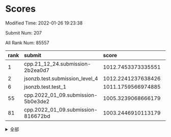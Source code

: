 # Scores

Modified Time: 2022-01-26 19:23:38

Submit Num: 207

All Rank Num: 85557

| rank |               submit               |       score        |       sigma        | pk_num |
| :--- | :--------------------------------- | :----------------- | :----------------- | :----- |
| 1    | cpp.21_12_24.submission-2b2ea0d7   | 1012.7453373335551 | 0.8112792505711316 | 1655   |
| 2    | jsonzb.test.submission_level_4     | 1012.2241237638426 | 0.8159564856830592 | 1655   |
| 6    | jsonzb.test.test_1                 | 1011.1759566974885 | 0.8012042935938504 | 1650   |
| 55   | cpp.2022_01_09.submission-5b0e3de2 | 1005.3239068666179 | 0.709933626691415  | 1655   |
| 81   | cpp.2022_01_09.submission-816672bd | 1003.2446910113179 | 0.7287135019803407 | 1652   |


<details>
<summary>全部</summary>

| rank |                 submit                 |       score        |       sigma        | pk_num |
| :--- | :------------------------------------- | :----------------- | :----------------- | :----- |
| 1    | cpp.21_12_24.submission-2b2ea0d7       | 1012.7453373335551 | 0.8112792505711316 | 1655   |
| 2    | jsonzb.test.submission_level_4         | 1012.2241237638426 | 0.8159564856830592 | 1655   |
| 3    | gobigger.level_3.submission_level_3_24 | 1011.3692821473886 | 0.7837497777138352 | 1656   |
| 4    | gobigger.level_3.submission_level_3_16 | 1011.3337782811725 | 0.7650454985654951 | 1649   |
| 5    | gobigger.level_3.submission_level_3_32 | 1011.1761967538059 | 0.775308441149077  | 1653   |
| 6    | jsonzb.test.test_1                     | 1011.1759566974885 | 0.8012042935938504 | 1650   |
| 7    | gobigger.level_3.submission_level_3_22 | 1011.1598129371329 | 0.7630073571371795 | 1659   |
| 8    | gobigger.level_3.submission_level_3_43 | 1011.0239289433433 | 0.7703698747374387 | 1653   |
| 9    | gobigger.level_3.submission_level_3_40 | 1010.9669286802623 | 0.7898577551282493 | 1659   |
| 10   | gobigger.level_3.submission_level_3_7  | 1010.9186847171603 | 0.7864097021637828 | 1653   |
| 11   | gobigger.level_3.submission_level_3_26 | 1010.9123507752046 | 0.7685676392007406 | 1645   |
| 12   | gobigger.level_3.submission_level_3_10 | 1010.8468571214501 | 0.7535535102197825 | 1653   |
| 13   | gobigger.level_3.submission_level_3_0  | 1010.8029491997896 | 0.7652609079145555 | 1649   |
| 14   | gobigger.level_3.submission_level_3_14 | 1010.5239761522456 | 0.7394581897440898 | 1651   |
| 15   | gobigger.level_3.submission_level_3_49 | 1010.516807990892  | 0.7533297817037508 | 1657   |
| 16   | gobigger.level_3.submission_level_3_23 | 1010.5040102897922 | 0.7765930955847233 | 1655   |
| 17   | gobigger.level_3.submission_level_3_29 | 1010.4583259058606 | 0.7616738790754196 | 1652   |
| 18   | gobigger.level_3.submission_level_3_46 | 1010.403826939105  | 0.7672819282331699 | 1650   |
| 19   | gobigger.level_3.submission_level_3_48 | 1010.3493743746725 | 0.7655840973516986 | 1652   |
| 20   | gobigger.level_3.submission_level_3_34 | 1010.3241141536082 | 0.751842375271707  | 1654   |
| 21   | gobigger.level_3.submission_level_3_39 | 1010.2093655230375 | 0.7586149165724796 | 1656   |
| 22   | gobigger.level_3.submission_level_3_19 | 1010.1996712202538 | 0.7582705973305901 | 1657   |
| 23   | gobigger.level_3.submission_level_3_18 | 1010.1974439992871 | 0.7775465326548734 | 1658   |
| 24   | gobigger.level_3.submission_level_3_2  | 1010.1325808813409 | 0.7718348911449662 | 1659   |
| 25   | gobigger.level_3.submission_level_3_3  | 1010.0786987205189 | 0.7675572186473131 | 1651   |
| 26   | gobigger.level_3.submission_level_3_42 | 1010.0484516647756 | 0.7540145229329915 | 1652   |
| 27   | gobigger.level_3.submission_level_3_31 | 1009.9848600323883 | 0.7639193240561566 | 1655   |
| 28   | gobigger.level_3.submission_level_3_4  | 1009.9380290762756 | 0.7522320339303146 | 1653   |
| 29   | gobigger.level_3.submission_level_3_5  | 1009.9112013169106 | 0.7727052349626942 | 1650   |
| 30   | gobigger.level_3.submission_level_3_15 | 1009.830281961766  | 0.7469163632373156 | 1657   |
| 31   | gobigger.level_3.submission_level_3_33 | 1009.7681039276381 | 0.7656682219081894 | 1654   |
| 32   | gobigger.level_3.submission_level_3_20 | 1009.6982009474583 | 0.7545343007851535 | 1654   |
| 33   | gobigger.level_3.submission_level_3_30 | 1009.6587081388146 | 0.7735656372419244 | 1651   |
| 34   | gobigger.level_3.submission_level_3_6  | 1009.6501702685078 | 0.7512959190380002 | 1654   |
| 35   | gobigger.level_3.submission_level_3_11 | 1009.6280969901279 | 0.7527387185056629 | 1652   |
| 36   | gobigger.level_3.submission_level_3_41 | 1009.6129691784028 | 0.7794462615062548 | 1659   |
| 37   | gobigger.level_3.submission_level_3_12 | 1009.6104765157439 | 0.7504656189068316 | 1655   |
| 38   | gobigger.level_3.submission_level_3_38 | 1009.5619258947136 | 0.7411190573950471 | 1659   |
| 39   | gobigger.level_3.submission_level_3_9  | 1009.5613013937273 | 0.7473406326908639 | 1656   |
| 40   | gobigger.level_3.submission_level_3_1  | 1009.545824782071  | 0.7488421798002995 | 1658   |
| 41   | gobigger.level_3.submission_level_3_13 | 1009.5019650570682 | 0.7439882486817601 | 1653   |
| 42   | gobigger.level_3.submission_level_3_36 | 1009.5000986392357 | 0.7507355036289632 | 1654   |
| 43   | gobigger.level_3.submission_level_3_28 | 1009.4651895849487 | 0.7512448776239016 | 1654   |
| 44   | gobigger.level_3.submission_level_3_47 | 1009.4528668530497 | 0.7531192010912254 | 1658   |
| 45   | gobigger.level_3.submission_level_3_27 | 1009.2868544643381 | 0.7351211461624011 | 1652   |
| 46   | gobigger.level_3.submission_level_3_25 | 1009.2431643645838 | 0.7315781360007872 | 1657   |
| 47   | gobigger.level_3.submission_level_3_8  | 1009.2110242101911 | 0.7326641919387034 | 1652   |
| 48   | gobigger.level_3.submission_level_3_35 | 1009.1897501293641 | 0.7365876537675581 | 1655   |
| 49   | gobigger.level_3.submission_level_3_21 | 1009.0773625472498 | 0.7534495764167035 | 1653   |
| 50   | gobigger.level_3.submission_level_3_45 | 1008.9130405473495 | 0.7350765039701694 | 1656   |
| 51   | gobigger.level_3.submission_level_3_17 | 1008.8668888148466 | 0.7428438471749623 | 1650   |
| 52   | gobigger.level_3.submission_level_3_44 | 1008.8640887886555 | 0.7680435717375172 | 1659   |
| 53   | gobigger.level_3.submission_level_3_37 | 1007.932394967424  | 0.7624459008251804 | 1652   |
| 54   | gobigger.level_1.submission_level_1_36 | 1005.984651049855  | 0.7226405164322017 | 1651   |
| 55   | cpp.2022_01_09.submission-5b0e3de2     | 1005.3239068666179 | 0.709933626691415  | 1655   |
| 56   | gobigger.level_1.submission_level_1_22 | 1004.8835385282533 | 0.726899441944067  | 1654   |
| 57   | gobigger.level_1.submission_level_1_25 | 1004.7732951896095 | 0.7257486657993527 | 1653   |
| 58   | gobigger.level_1.submission_level_1_27 | 1004.6457540375116 | 0.7279624372783974 | 1651   |
| 59   | gobigger.level_1.submission_level_1_40 | 1004.4216936905342 | 0.7166776174370139 | 1652   |
| 60   | gobigger.level_1.submission_level_1_6  | 1004.2761830617792 | 0.7133868482860068 | 1655   |
| 61   | gobigger.level_1.submission_level_1_42 | 1004.159023964507  | 0.7074213907549183 | 1654   |
| 62   | gobigger.level_1.submission_level_1_23 | 1004.1479207661021 | 0.7147634772930574 | 1650   |
| 63   | gobigger.level_1.submission_level_1_7  | 1004.1352036763816 | 0.731033169628078  | 1651   |
| 64   | gobigger.level_1.submission_level_1_9  | 1003.9745291594924 | 0.7168694275610082 | 1658   |
| 65   | gobigger.level_1.submission_level_1_13 | 1003.9686959326198 | 0.7151227269752638 | 1653   |
| 66   | gobigger.level_1.submission_level_1_32 | 1003.8578944177397 | 0.7250564354352091 | 1651   |
| 67   | gobigger.level_1.submission_level_1_16 | 1003.777849068817  | 0.7208159468223914 | 1651   |
| 68   | gobigger.level_1.submission_level_1_47 | 1003.7005232843158 | 0.723957663733028  | 1653   |
| 69   | gobigger.level_1.submission_level_1_34 | 1003.6346554692261 | 0.7110701795517631 | 1649   |
| 70   | gobigger.level_1.submission_level_1_24 | 1003.5710583566683 | 0.7225579844464801 | 1656   |
| 71   | gobigger.level_1.submission_level_1_18 | 1003.4827794790601 | 0.71341989592576   | 1650   |
| 72   | gobigger.level_1.submission_level_1_21 | 1003.4636693234646 | 0.7204156843446847 | 1652   |
| 73   | gobigger.level_1.submission_level_1_20 | 1003.446985306549  | 0.7175754041170491 | 1649   |
| 74   | gobigger.level_1.submission_level_1_26 | 1003.4352598584666 | 0.7094963228166665 | 1651   |
| 75   | gobigger.level_1.submission_level_1_46 | 1003.3836001577047 | 0.7210675707090008 | 1655   |
| 76   | gobigger.level_1.submission_level_1_39 | 1003.3763677871103 | 0.706418059761929  | 1650   |
| 77   | gobigger.level_1.submission_level_1_29 | 1003.3738351706136 | 0.7095505637361127 | 1653   |
| 78   | gobigger.level_1.submission_level_1_43 | 1003.3414940163593 | 0.7003934628677597 | 1656   |
| 79   | gobigger.level_1.submission_level_1_14 | 1003.2854773661295 | 0.7183940252321549 | 1653   |
| 80   | gobigger.level_1.submission_level_1_0  | 1003.2814874554938 | 0.7228577625743472 | 1658   |
| 81   | cpp.2022_01_09.submission-816672bd     | 1003.2446910113179 | 0.7287135019803407 | 1652   |
| 82   | gobigger.level_1.submission_level_1_38 | 1003.2274888252305 | 0.7243375024480814 | 1651   |
| 83   | gobigger.level_1.submission_level_1_17 | 1003.2002173798892 | 0.7173001751295576 | 1656   |
| 84   | gobigger.level_1.submission_level_1_19 | 1003.1326112236559 | 0.7133349562274152 | 1654   |
| 85   | gobigger.level_1.submission_level_1_44 | 1003.0949619857503 | 0.7248756413527213 | 1652   |
| 86   | gobigger.level_1.submission_level_1_1  | 1003.0341426613625 | 0.7159715169495464 | 1653   |
| 87   | gobigger.level_1.submission_level_1_45 | 1002.9900985980455 | 0.725811804859835  | 1645   |
| 88   | gobigger.level_1.submission_level_1_41 | 1002.989702501503  | 0.7258944745158183 | 1657   |
| 89   | gobigger.level_1.submission_level_1_31 | 1002.982859239843  | 0.7147764874165183 | 1652   |
| 90   | gobigger.level_1.submission_level_1_28 | 1002.9783483861503 | 0.7179237982674367 | 1654   |
| 91   | gobigger.level_1.submission_level_1_33 | 1002.8732566719552 | 0.7148067364661892 | 1651   |
| 92   | gobigger.level_1.submission_level_1_35 | 1002.8420635455303 | 0.714396965193535  | 1650   |
| 93   | gobigger.level_1.submission_level_1_3  | 1002.7910805388117 | 0.7210743103213676 | 1654   |
| 94   | gobigger.level_1.submission_level_1_11 | 1002.7674733124597 | 0.7176698030916636 | 1658   |
| 95   | gobigger.level_1.submission_level_1_5  | 1002.7331405885955 | 0.7143723941539548 | 1652   |
| 96   | gobigger.level_1.submission_level_1_49 | 1002.7242445084387 | 0.7085442386374119 | 1650   |
| 97   | gobigger.level_1.submission_level_1_8  | 1002.7012453911753 | 0.7146979244624919 | 1652   |
| 98   | gobigger.level_1.submission_level_1_48 | 1002.657069310535  | 0.7163910848984334 | 1651   |
| 99   | gobigger.level_1.submission_level_1_15 | 1002.6421796849437 | 0.7096608618171557 | 1656   |
| 100  | gobigger.level_1.submission_level_1_12 | 1002.4849390406529 | 0.7151217765396001 | 1656   |
| 101  | gobigger.level_1.submission_level_1_37 | 1002.4239592662843 | 0.7137730749972995 | 1653   |
| 102  | gobigger.level_1.submission_level_1_10 | 1002.3339779324263 | 0.7107707461370246 | 1656   |
| 103  | gobigger.level_1.submission_level_1_30 | 1002.3198209105415 | 0.7092411644458766 | 1651   |
| 104  | gobigger.level_1.submission_level_1_4  | 1002.1370354468839 | 0.7191699081139584 | 1656   |
| 105  | gobigger.level_1.submission_level_1_2  | 1001.9313980895766 | 0.7167995640207345 | 1650   |
| 106  | gobigger.random.submission_random_36   | 997.6640691752956  | 0.7056270522944391 | 1655   |
| 107  | gobigger.random.submission_random_2    | 997.0806594732784  | 0.712340957260395  | 1654   |
| 108  | gobigger.random.submission_random_39   | 997.0339691354042  | 0.7015145873328306 | 1654   |
| 109  | gobigger.random.submission_random_5    | 996.8318238859803  | 0.6997013960069779 | 1645   |
| 110  | gobigger.random.submission_random_30   | 996.786443010836   | 0.6983086738805617 | 1646   |
| 111  | gobigger.random.submission_random_18   | 996.7408175765427  | 0.7035311151585504 | 1650   |
| 112  | gobigger.random.submission_random_3    | 996.5732682591482  | 0.7105629086436922 | 1649   |
| 113  | gobigger.random.submission_random_14   | 996.4767478511307  | 0.7117223336015912 | 1656   |
| 114  | gobigger.random.submission_random_17   | 996.4664841359927  | 0.7093479416992647 | 1654   |
| 115  | gobigger.random.submission_random_0    | 996.3995514347565  | 0.7071500077790728 | 1655   |
| 116  | gobigger.random.submission_random_48   | 996.3936744093487  | 0.7192723215083037 | 1649   |
| 117  | gobigger.random.submission_random_21   | 996.362291651322   | 0.7175261220496432 | 1649   |
| 118  | gobigger.random.submission_random_7    | 996.3548528317494  | 0.7150739832641871 | 1656   |
| 119  | gobigger.random.submission_random_32   | 996.319446854938   | 0.7151498583529474 | 1651   |
| 120  | gobigger.random.submission_random_28   | 996.2799784913683  | 0.719867827909726  | 1651   |
| 121  | gobigger.random.submission_random_33   | 996.2129027218856  | 0.715722496770703  | 1656   |
| 122  | gobigger.random.submission_random_1    | 996.1990309816914  | 0.7104029230243694 | 1652   |
| 123  | gobigger.random.submission_random_24   | 996.1946181244125  | 0.7108698575099678 | 1654   |
| 124  | gobigger.random.submission_random_10   | 996.1494136060484  | 0.7030922363289872 | 1659   |
| 125  | gobigger.random.submission_random_19   | 996.0804690042877  | 0.7279535390313613 | 1655   |
| 126  | gobigger.random.submission_random_20   | 996.0677213038323  | 0.7210737118075233 | 1654   |
| 127  | gobigger.random.submission_random_35   | 996.0647934056099  | 0.7051418384931687 | 1652   |
| 128  | gobigger.random.submission_random_15   | 995.9440928253977  | 0.7232844035555775 | 1658   |
| 129  | gobigger.random.submission_random_46   | 995.7562285279915  | 0.7068024000915931 | 1651   |
| 130  | gobigger.random.submission_random_27   | 995.7323643809302  | 0.7308838170402998 | 1649   |
| 131  | gobigger.random.submission_random_23   | 995.7001277793489  | 0.714276474068117  | 1651   |
| 132  | gobigger.random.submission_random_11   | 995.6722750986609  | 0.7115490397193217 | 1657   |
| 133  | gobigger.random.submission_random_41   | 995.6703794233921  | 0.7228310241855227 | 1656   |
| 134  | gobigger.random.submission_random_12   | 995.6659725485204  | 0.7141323481190304 | 1660   |
| 135  | gobigger.random.submission_random_13   | 995.6474437259179  | 0.7201619308314973 | 1654   |
| 136  | gobigger.random.submission_random_22   | 995.6288161039782  | 0.707959443625965  | 1651   |
| 137  | gobigger.random.submission_random_38   | 995.6197331586177  | 0.7053231702228367 | 1653   |
| 138  | gobigger.random.submission_random_29   | 995.5698962050818  | 0.7049298997432596 | 1660   |
| 139  | gobigger.random.submission_random_45   | 995.5520180142003  | 0.7191743712650768 | 1657   |
| 140  | gobigger.random.submission_random_37   | 995.5460339305398  | 0.7121416519286861 | 1653   |
| 141  | gobigger.random.submission_random_6    | 995.5211438096527  | 0.7268636685521218 | 1652   |
| 142  | gobigger.random.submission_random_34   | 995.4530185208635  | 0.7044341199059881 | 1649   |
| 143  | gobigger.random.submission_random_42   | 995.3734859878437  | 0.7199802144876194 | 1655   |
| 144  | gobigger.random.submission_random_25   | 995.3710685595235  | 0.7180964884345999 | 1652   |
| 145  | gobigger.random.submission_random_16   | 995.2785591356034  | 0.7211198132200646 | 1657   |
| 146  | gobigger.random.submission_random_9    | 995.2359549684827  | 0.7212986961544556 | 1646   |
| 147  | gobigger.random.submission_random_4    | 995.1917158397115  | 0.7252095520159086 | 1656   |
| 148  | gobigger.random.submission_random_49   | 995.1814553887739  | 0.7025261357156553 | 1658   |
| 149  | gobigger.random.submission_random_43   | 995.1780243714971  | 0.713625474812276  | 1654   |
| 150  | gobigger.random.submission_random_47   | 995.1701243454025  | 0.7294208638124227 | 1652   |
| 151  | gobigger.random.submission_random_40   | 995.148088906183   | 0.7232170824386319 | 1652   |
| 152  | gobigger.random.submission_random_26   | 995.1219107687592  | 0.7142960768454123 | 1649   |
| 153  | gobigger.random.submission_random_8    | 994.9458932612296  | 0.7080355679001258 | 1655   |
| 154  | gobigger.random.submission_random_44   | 994.5426475527465  | 0.710531404610685  | 1659   |
| 155  | gobigger.random.submission_random_31   | 994.5425542893548  | 0.7235799512511176 | 1656   |
| 156  | gobigger.level_2.submission_level_2_39 | 993.9561479081391  | 0.7395081211895731 | 1655   |
| 157  | gobigger.level_2.submission_level_2_7  | 993.8763069059204  | 0.7231773533406203 | 1652   |
| 158  | gobigger.level_2.submission_level_2_25 | 993.5793034378657  | 0.7309539809366961 | 1652   |
| 159  | gobigger.level_2.submission_level_2_31 | 993.5478760552509  | 0.7202660666129567 | 1652   |
| 160  | gobigger.level_2.submission_level_2_3  | 993.1138971899092  | 0.7353318180627055 | 1653   |
| 161  | gobigger.level_2.submission_level_2_4  | 993.0699448559084  | 0.7327457987455553 | 1655   |
| 162  | gobigger.level_2.submission_level_2_15 | 993.0548179242458  | 0.7194190836919204 | 1656   |
| 163  | gobigger.level_2.submission_level_2_11 | 993.0033444632645  | 0.7434253797719006 | 1654   |
| 164  | gobigger.level_2.submission_level_2_32 | 992.950867338404   | 0.7388618300893762 | 1654   |
| 165  | gobigger.level_2.submission_level_2_22 | 992.7534296650489  | 0.7607425098508738 | 1654   |
| 166  | gobigger.level_2.submission_level_2_13 | 992.5284945872864  | 0.7432508039627458 | 1647   |
| 167  | gobigger.level_2.submission_level_2_24 | 992.5146185808101  | 0.7540410269134862 | 1654   |
| 168  | gobigger.level_2.submission_level_2_5  | 992.4851231904656  | 0.7511712412171697 | 1650   |
| 169  | gobigger.level_2.submission_level_2_46 | 992.4813447717656  | 0.7384214199169274 | 1651   |
| 170  | gobigger.level_2.submission_level_2_17 | 992.4637147284188  | 0.7435181768471809 | 1658   |
| 171  | gobigger.level_2.submission_level_2_49 | 992.4221247170146  | 0.755564963690902  | 1655   |
| 172  | gobigger.level_2.submission_level_2_16 | 992.3733337809825  | 0.7373696726528397 | 1653   |
| 173  | gobigger.level_2.submission_level_2_19 | 992.2999734685932  | 0.7543794316712038 | 1655   |
| 174  | gobigger.level_2.submission_level_2_43 | 992.2303586735969  | 0.7347379412572661 | 1652   |
| 175  | gobigger.level_2.submission_level_2_29 | 992.1624809166449  | 0.7317179878342668 | 1654   |
| 176  | gobigger.level_2.submission_level_2_40 | 992.0898421398447  | 0.7599158336246618 | 1650   |
| 177  | gobigger.level_2.submission_level_2_35 | 992.0775530217627  | 0.7568309155424933 | 1647   |
| 178  | gobigger.level_2.submission_level_2_14 | 992.0456090136316  | 0.7393644535060253 | 1658   |
| 179  | gobigger.level_2.submission_level_2_48 | 991.937488372664   | 0.7371708995301067 | 1653   |
| 180  | gobigger.level_2.submission_level_2_41 | 991.8929547180287  | 0.7391160015765664 | 1653   |
| 181  | gobigger.level_2.submission_level_2_8  | 991.8761290951383  | 0.7557531998774779 | 1655   |
| 182  | gobigger.level_2.submission_level_2_33 | 991.8689478309974  | 0.7399979562862843 | 1654   |
| 183  | gobigger.level_2.submission_level_2_10 | 991.8523664285049  | 0.7489100523402679 | 1649   |
| 184  | gobigger.level_2.submission_level_2_6  | 991.6621805521638  | 0.7614328743178937 | 1651   |
| 185  | gobigger.level_2.submission_level_2_0  | 991.607127506847   | 0.7583086472001286 | 1655   |
| 186  | gobigger.level_2.submission_level_2_9  | 991.5857735865338  | 0.7421518451370228 | 1653   |
| 187  | gobigger.level_2.submission_level_2_1  | 991.5022182906087  | 0.7296481468941023 | 1651   |
| 188  | gobigger.level_2.submission_level_2_42 | 991.4891250493858  | 0.7576912290433282 | 1655   |
| 189  | gobigger.level_2.submission_level_2_26 | 991.4599992507644  | 0.757296970969681  | 1657   |
| 190  | gobigger.level_2.submission_level_2_18 | 991.4353395069078  | 0.7335224327590629 | 1651   |
| 191  | gobigger.level_2.submission_level_2_34 | 991.3147082593633  | 0.7868312166858351 | 1653   |
| 192  | gobigger.level_2.submission_level_2_38 | 991.3139060738629  | 0.7426208307941744 | 1652   |
| 193  | gobigger.level_2.submission_level_2_2  | 991.2284047899268  | 0.7526293941488916 | 1654   |
| 194  | gobigger.level_2.submission_level_2_23 | 991.1450222641186  | 0.7713559926698482 | 1660   |
| 195  | gobigger.level_2.submission_level_2_28 | 991.1351697699994  | 0.748822796508414  | 1655   |
| 196  | gobigger.level_2.submission_level_2_27 | 991.0903734805074  | 0.7557311925260022 | 1654   |
| 197  | gobigger.level_2.submission_level_2_37 | 991.0084458826135  | 0.7541205075616134 | 1652   |
| 198  | gobigger.level_2.submission_level_2_36 | 990.7495959903814  | 0.7762176403299352 | 1650   |
| 199  | gobigger.level_2.submission_level_2_45 | 990.731573646978   | 0.7634503200245538 | 1653   |
| 200  | gobigger.level_2.submission_level_2_20 | 990.6781954837937  | 0.7470975896232697 | 1650   |
| 201  | gobigger.level_2.submission_level_2_21 | 990.5522848455005  | 0.7543861116580985 | 1650   |
| 202  | gobigger.level_2.submission_level_2_12 | 990.5389258429432  | 0.7567984446676863 | 1650   |
| 203  | gobigger.level_2.submission_level_2_44 | 990.4306183983595  | 0.766511425612952  | 1653   |
| 204  | gobigger.level_2.submission_level_2_30 | 990.3569583762121  | 0.7470731107705036 | 1654   |
| 205  | gobigger.level_2.submission_level_2_47 | 990.0819886224065  | 0.7784626242546457 | 1652   |
| 206  | gobigger.none.submission_none_0        | 978.044141253608   | 1.3308660338120866 | 1652   |
| 207  | gobigger.none.submission_none_1        | 975.3895562039893  | 1.5543435856886518 | 1650   |

</details>